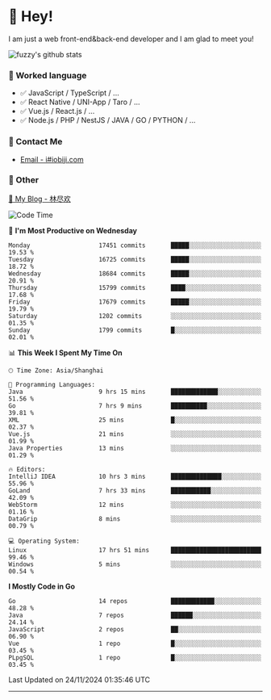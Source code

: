 # 👋 Hey!

I am just a web front-end&back-end developer and I am glad to meet you!

![fuzzy's github stats](https://github-readme-stats.vercel.app/api?username=JaydenForYou&&show_icons=true&&title_color=1abc9c&&icon_color=1abc9c)


### 📝 Worked language

- ✅ JavaScript / TypeScript / ...
- ✅ React Native / UNI-App / Taro / ...
- ✅ Vue.js / React.js / ...
- ✅ Node.js / PHP / NestJS / JAVA / GO / PYTHON / ...

### 📮 Contact Me

- [Email - i#iobiji.com](mailto:i@iobiji.com)


### 🤪 Other

[📌 My Blog - 林尽欢](https://iobiji.com)

<!--START_SECTION:waka-->
![Code Time](http://img.shields.io/badge/Code%20Time-1%2C276%20hrs%206%20mins-blue)

📅 **I'm Most Productive on Wednesday** 

```text
Monday                   17451 commits       █████░░░░░░░░░░░░░░░░░░░░   19.53 % 
Tuesday                  16725 commits       █████░░░░░░░░░░░░░░░░░░░░   18.72 % 
Wednesday                18684 commits       █████░░░░░░░░░░░░░░░░░░░░   20.91 % 
Thursday                 15799 commits       ████░░░░░░░░░░░░░░░░░░░░░   17.68 % 
Friday                   17679 commits       █████░░░░░░░░░░░░░░░░░░░░   19.79 % 
Saturday                 1202 commits        ░░░░░░░░░░░░░░░░░░░░░░░░░   01.35 % 
Sunday                   1799 commits        █░░░░░░░░░░░░░░░░░░░░░░░░   02.01 % 
```


📊 **This Week I Spent My Time On** 

```text
🕑︎ Time Zone: Asia/Shanghai

💬 Programming Languages: 
Java                     9 hrs 15 mins       █████████████░░░░░░░░░░░░   51.56 % 
Go                       7 hrs 9 mins        ██████████░░░░░░░░░░░░░░░   39.81 % 
XML                      25 mins             █░░░░░░░░░░░░░░░░░░░░░░░░   02.37 % 
Vue.js                   21 mins             ░░░░░░░░░░░░░░░░░░░░░░░░░   01.99 % 
Java Properties          13 mins             ░░░░░░░░░░░░░░░░░░░░░░░░░   01.29 % 

🔥 Editors: 
IntelliJ IDEA            10 hrs 3 mins       ██████████████░░░░░░░░░░░   55.96 % 
GoLand                   7 hrs 33 mins       ███████████░░░░░░░░░░░░░░   42.09 % 
WebStorm                 12 mins             ░░░░░░░░░░░░░░░░░░░░░░░░░   01.16 % 
DataGrip                 8 mins              ░░░░░░░░░░░░░░░░░░░░░░░░░   00.79 % 

💻 Operating System: 
Linux                    17 hrs 51 mins      █████████████████████████   99.46 % 
Windows                  5 mins              ░░░░░░░░░░░░░░░░░░░░░░░░░   00.54 % 
```

**I Mostly Code in Go** 

```text
Go                       14 repos            ████████████░░░░░░░░░░░░░   48.28 % 
Java                     7 repos             ██████░░░░░░░░░░░░░░░░░░░   24.14 % 
JavaScript               2 repos             ██░░░░░░░░░░░░░░░░░░░░░░░   06.90 % 
Vue                      1 repo              █░░░░░░░░░░░░░░░░░░░░░░░░   03.45 % 
PLpgSQL                  1 repo              █░░░░░░░░░░░░░░░░░░░░░░░░   03.45 % 
```




 Last Updated on 24/11/2024 01:35:46 UTC
<!--END_SECTION:waka-->
---
